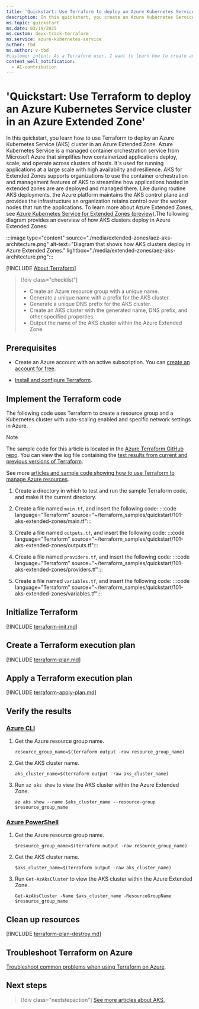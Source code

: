 ```yaml
---
title: 'Quickstart: Use Terraform to deploy an Azure Kubernetes Service cluster in an Azure Extended Zone'
description: In this quickstart, you create an Azure Kubernetes Service cluster with a unique name, DNS prefix, and configurations that include agent pool profiles, network profiles, and storage profiles.
ms.topic: quickstart
ms.date: 03/19/2025
ms.custom: devx-track-terraform
ms.service: azure-kubernetes-service
author: tbd
ms.author: v-tbd
#customer intent: As a Terraform user, I want to learn how to create an Azure Kubernetes Service cluster with a specific configuration and deploy it in an Azure Extended Zone.
content_well_notification: 
  - AI-contribution
---
```


# 'Quickstart: Use Terraform to deploy an Azure Kubernetes Service cluster in an Azure Extended Zone'

In this quickstart, you learn how to use Terraform to deploy an Azure Kubernetes Service (AKS) cluster in an Azure Extended Zone. Azure Kubernetes Service is a managed container orchestration service from Microsoft Azure that simplifies how containerized applications deploy, scale, and operate across clusters of hosts. It's used for running applications at a large scale with high availability and resilience. AKS for Extended Zones supports organizations to use the container orchestration and management features of AKS to streamline how applications hosted in extended zones are are deployed and managed there. Like during routine AKS deployments, the Azure platform maintains the AKS control plane and provides the infrastructure an organization retains control over the worker nodes that run the applications. To learn more about Azure Extended Zones, see [Azure Kubernetes Service for Extended Zones (preview)](/azure/aks/extended-zones?tabs=azure-resource-manager).The following diagram provides an overview of how AKS clusters deploy in Azure Extended Zones:

:::image type="content" source="./media/extended-zones/aez-aks-architecture.png" alt-text="Diagram that shows how AKS clusters deploy in Azure Extended Zones." lightbox="./media/extended-zones/aez-aks-architecture.png":::

[!INCLUDE [About Terraform](~/azure-dev-docs-pr/articles/terraform/includes/abstract.md)]

> [!div class="checklist"]
> * Create an Azure resource group with a unique name.
> * Generate a unique name with a prefix for the AKS cluster.
> * Generate a unique DNS prefix for the AKS cluster.
> * Create an AKS cluster with the generated name, DNS prefix, and other specified properties.
> * Output the name of the AKS cluster within the Azure Extended Zone.

## Prerequisites

- Create an Azure account with an active subscription. You can [create an account for free](https://azure.microsoft.com/free/?WT.mc_id=A261C142F).

- [Install and configure Terraform](/azure/developer/terraform/quickstart-configure).

## Implement the Terraform code

The following code uses Terraform to create a resource group and a Kubernetes cluster with auto-scaling enabled and specific network settings in Azure.

> [!NOTE]
> The sample code for this article is located in the [Azure Terraform GitHub repo](https://github.com/Azure/terraform/tree/master/quickstart/101-aks-extended-zones). You can view the log file containing the [test results from current and previous versions of Terraform](https://github.com/Azure/terraform/tree/master/quickstart/101-aks-extended-zones/TestRecord.md).
>
> See more [articles and sample code showing how to use Terraform to manage Azure resources](/azure/terraform).

1. Create a directory in which to test and run the sample Terraform code, and make it the current directory.

1. Create a file named `main.tf`, and insert the following code:
    :::code language="Terraform" source="~/terraform_samples/quickstart/101-aks-extended-zones/main.tf":::

1. Create a file named `outputs.tf`, and insert the following code:
    :::code language="Terraform" source="~/terraform_samples/quickstart/101-aks-extended-zones/outputs.tf":::

1. Create a file named `providers.tf`, and insert the following code:
    :::code language="Terraform" source="~/terraform_samples/quickstart/101-aks-extended-zones/providers.tf":::

1. Create a file named `variables.tf`, and insert the following code:
    :::code language="Terraform" source="~/terraform_samples/quickstart/101-aks-extended-zones/variables.tf":::

## Initialize Terraform

[!INCLUDE [terraform-init.md](~/azure-dev-docs-pr/articles/terraform/includes/terraform-init.md)]

## Create a Terraform execution plan

[!INCLUDE [terraform-plan.md](~/azure-dev-docs-pr/articles/terraform/includes/terraform-plan.md)]

## Apply a Terraform execution plan

[!INCLUDE [terraform-apply-plan.md](~/azure-dev-docs-pr/articles/terraform/includes/terraform-apply-plan.md)]

## Verify the results

### [Azure CLI](#tab/azure-cli)

1. Get the Azure resource group name.

    ```console
    resource_group_name=$(terraform output -raw resource_group_name)
    ```

1. Get the AKS cluster name.

    ```console
    aks_cluster_name=$(terraform output -raw aks_cluster_name)
    ```

1. Run `az aks show` to view the AKS cluster within the Azure Extended Zone.

    ```azurecli
    az aks show --name $aks_cluster_name --resource-group $resource_group_name  
    ```

### [Azure PowerShell](#tab/azure-powershell)

1. Get the Azure resource group name.

    ```console
    $resource_group_name=$(terraform output -raw resource_group_name)
    ```

1. Get the AKS cluster name.

    ```console
    $aks_cluster_name=$(terraform output -raw aks_cluster_name)
    ```

1. Run `Get-AzAksCluster` to view the AKS cluster within the Azure Extended Zone.

    ```azurepowershell
    Get-AzAksCluster -Name $aks_cluster_name -ResourceGroupName $resource_group_name 
    ```

## Clean up resources

[!INCLUDE [terraform-plan-destroy.md](~/azure-dev-docs-pr/articles/terraform/includes/terraform-plan-destroy.md)]

## Troubleshoot Terraform on Azure

[Troubleshoot common problems when using Terraform on Azure](/azure/developer/terraform/troubleshoot).

## Next steps

> [!div class="nextstepaction"]
> [See more articles about AKS.](/search/?terms=Azure%20kubernetes%20service%20and%20terraform)
